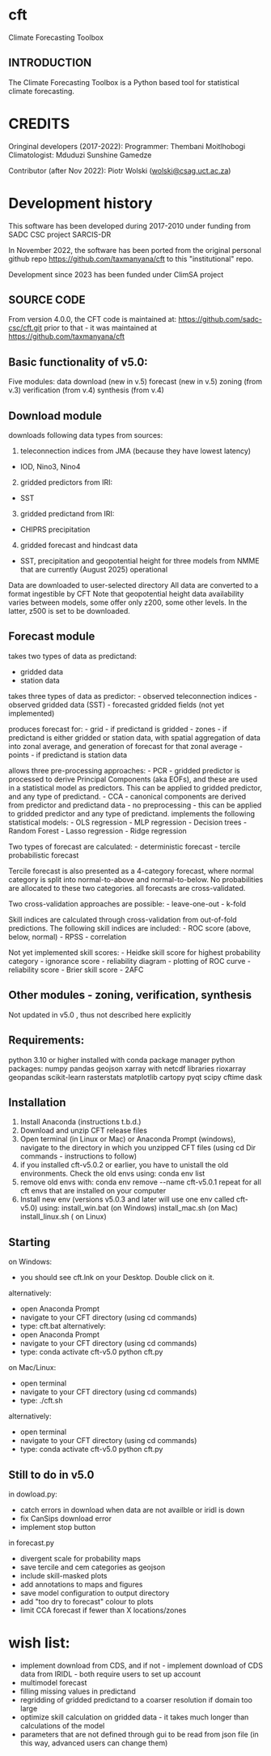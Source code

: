 # cft
Climate Forecasting Toolbox


INTRODUCTION
------------
The Climate Forecasting Toolbox is a Python based tool for statistical climate forecasting. 

CREDITS
=======
Oringinal developers (2017-2022):
Programmer: Thembani Moitlhobogi
Climatologist: Mduduzi Sunshine Gamedze

Contributor (after Nov 2022):
Piotr Wolski (wolski@csag.uct.ac.za)


Development history
=======
This software has been developed during 2017-2010 under funding from SADC CSC project SARCIS-DR

In November 2022, the software has been ported from the original personal github repo https://github.com/taxmanyana/cft
to this "institutional" repo.

Development since 2023 has been funded under ClimSA project


SOURCE CODE
------------
From version 4.0.0, the CFT code is maintained at:  https://github.com/sadc-csc/cft.git
prior to that - it was maintained at https://github.com/taxmanyana/cft


Basic functionality of v5.0:
------------
Five modules:
data download (new in v.5)
forecast (new in v.5)
zoning (from v.3)
verification (from v.4)
synthesis (from v.4)

Download module
------------
downloads following data types from sources:
1) teleconnection indices from JMA (because they have lowest latency) 
- IOD, Nino3, Nino4
2) gridded predictors from IRI:
- SST
3) gridded predictand from IRI:
- CHIPRS precipitation
4) gridded forecast and hindcast data
- SST, precipitation and geopotential height for three models from NMME that are currently (August 2025) operational

Data are downloaded to user-selected directory
All data are converted to a format ingestible by CFT
Note that geopotential height data availability varies between models, some offer only z200, some other levels. In the latter, z500 is set to be downloaded.


Forecast module
------------
takes two types of data as predictand:
- gridded data
- station data

takes three types of data as predictor:
    - observed teleconnection indices
    - observed gridded data (SST)
    - forecasted gridded fields (not yet implemented)

produces forecast for:
    - grid - if predictand is gridded
    - zones - if predictand is either gridded or station data, with spatial aggregation of data into zonal average, and generation of forecast for that zonal average
    - points - if predictand is station data

allows three pre-processing approaches:
    - PCR - gridded predictor is processed to derive Principal Components (aka EOFs), and these are used in a statistical model as predictors. This can be applied to gridded predictor, and any type of predictand.
    - CCA - canonical components are derived from predictor and predictand data
    - no preprocessing - this can be applied to gridded predictor and any type of predictand.
implements the following statistical models:
    - OLS regression
    - MLP regression
    - Decision trees
    - Random Forest
    - Lasso regression
    - Ridge regression

Two types of forecast are calculated:
    - deterministic forecast
    - tercile probabilistic forecast

Tercile forecast is also presented as a 4-category forecast, where normal category is split into normal-to-above and normal-to-below. No probabilities are allocated to these two categories. 
all forecasts are cross-validated. 

Two cross-validation approaches are possible:
    - leave-one-out
    - k-fold

Skill indices are calculated through cross-validation from out-of-fold predictions. The following skill indices are included:
    - ROC score (above, below, normal) 
    - RPSS
    - correlation

Not yet implemented skill scores:
    - Heidke skill score for highest probability category
    - ignorance score 
    - reliability diagram 
    - plotting of ROC curve
    - reliability score
    - Brier skill score
    - 2AFC


Other modules - zoning, verification, synthesis
------------
Not updated in v5.0 , thus not described here explicitly


Requirements:
------------
python 3.10 or higher installed with conda package manager
python packages:
numpy
pandas
geojson
xarray with netcdf libraries
rioxarray
geopandas
scikit-learn
rasterstats
matplotlib
cartopy
pyqt
scipy
cftime
dask

Installation
------------
1. Install Anaconda  (instructions t.b.d.)
2. Download and unzip CFT release files
3. Open terminal (in Linux or Mac) or Anaconda Prompt (windows), navigate to the directory in which you unzipped CFT files (using cd Dir commands - instructions to follow) 
4. if you installed cft-v5.0.2 or earlier, you have to unistall the old environments. Check the old envs using:
conda  env list
5. remove old envs with:
conda env remove --name cft-v5.0.1
repeat for all cft envs that are installed on your computer
6. Install new env (versions v5.0.3 and later will use one env called cft-v5.0) using:
install_win.bat (on Windows)
install_mac.sh (on Mac)
install_linux.sh ( on Linux)


Starting
------------
on Windows:
- you should see cft.lnk on your Desktop. Double click on it.

alternatively:
- open Anaconda Prompt
- navigate to your CFT directory (using cd commands)
- type:
      cft.bat
alternatively:
- open Anaconda Prompt
- navigate to your CFT directory (using cd commands)
- type:
   conda activate cft-v5.0
   python cft.py



on Mac/Linux:
- open terminal
- navigate to your CFT directory (using cd commands)
- type: 
    ./cft.sh

alternatively:
- open terminal
- navigate to your CFT directory (using cd commands)
- type: 
   conda activate cft-v5.0
   python cft.py



Still to do in v5.0
------------
in dowload.py:
- catch errors in download when data are not availble or iridl is down
- fix CanSips download error
- implement stop button


in forecast.py
- divergent scale for probability maps
- save tercile and cem categories as geojson
- include skill-masked plots
- add annotations to maps and figures
- save model configuration to output directory
- add "too dry to forecast" colour to plots
- limit CCA forecast if fewer than X locations/zones

# wish list:
- implement download from CDS, and if not - implement download of CDS data from IRIDL - both require users to set up account
- multimodel forecast
- filling missing values in predictand
- regridding of gridded predictand to a coarser resolution if domain too large
- optimize skill calculation on gridded data - it takes much longer than calculations of the model
- parameters that are not defined through gui to be read from json file (in this way, advanced users can change them)



